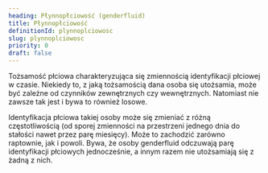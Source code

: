 ```yaml
---
heading: Płynnopłciowość (genderfluid)
title: Płynnopłciowość
definitionId: plynnoplciowosc
slug: plynnoplciowosc
priority: 0
draft: false
---
```

Tożsamość płciowa charakteryzująca się zmiennością identyfikacji płciowej w czasie. Niekiedy to, z jaką tożsamością dana osoba się utożsamia, może być zależne od czynników zewnętrznych czy wewnętrznych. Natomiast nie zawsze tak jest i bywa to również losowe. 

Identyfikacja płciowa takiej osoby może się zmieniać z różną częstotliwością (od sporej zmienności na przestrzeni jednego dnia do stałości nawet przez parę miesięcy). Może to zachodzić zarówno raptownie, jak i powoli. Bywa, że osoby genderfluid odczuwają parę identyfikacji płciowych jednocześnie, a innym razem nie utożsamiają się z żadną z nich.
